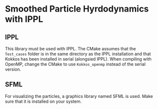 # Smoothed Particle Hyrdodynamics with IPPL
## IPPL
This library must be used with IPPL. The CMake assumes that the ```Test_cases``` folder is in the same directory as the IPPL installation 
and that Kokkos has been installed in serial (alongsied IPPL). When compiling with OpenMP, change the CMake to use ``Kokkos_openmp`` instead of the serial version.
## SFML
For visualizing the particles, a graphics library named SFML is used. Make sure that it is installed on your system.
